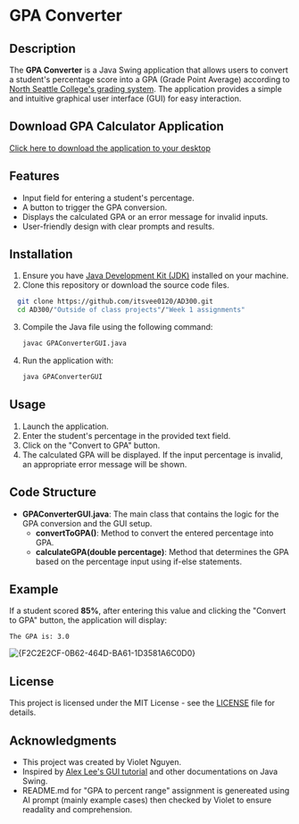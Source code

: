 
# GPA Converter

## Description

The **GPA Converter** is a Java Swing application that allows users to convert a student's percentage score into a GPA (Grade Point Average) according to [North Seattle College's grading system](https://northseattle.edu/college-high-school/grading-information). The application provides a simple and intuitive graphical user interface (GUI) for easy interaction.

## Download GPA Calculator Application
[Click here to download the application to your desktop](https://drive.google.com/file/d/1-ZArE0bHxQnwORupzkxEvYLAlfsP4s8t/view?usp=drive_link)

## Features

- Input field for entering a student's percentage.
- A button to trigger the GPA conversion.
- Displays the calculated GPA or an error message for invalid inputs.
- User-friendly design with clear prompts and results.

## Installation

1. Ensure you have [Java Development Kit (JDK)](https://www.oracle.com/java/technologies/javase-jdk11-downloads.html) installed on your machine.
2. Clone this repository or download the source code files.

 ```bash
   git clone https://github.com/itsvee0120/AD300.git
   cd AD300/"Outside of class projects"/"Week 1 assignments"
```


3. Compile the Java file using the following command:

   ```bash
   javac GPAConverterGUI.java
   ```

4. Run the application with:

   ```bash
   java GPAConverterGUI
   ```

## Usage

1. Launch the application.
2. Enter the student's percentage in the provided text field.
3. Click on the "Convert to GPA" button.
4. The calculated GPA will be displayed. If the input percentage is invalid, an appropriate error message will be shown.

## Code Structure

- **GPAConverterGUI.java**: The main class that contains the logic for the GPA conversion and the GUI setup.
  - **convertToGPA()**: Method to convert the entered percentage into GPA.
  - **calculateGPA(double percentage)**: Method that determines the GPA based on the percentage input using if-else statements.

## Example

If a student scored **85%**, after entering this value and clicking the "Convert to GPA" button, the application will display:

```
The GPA is: 3.0
```
![{F2C2E2CF-0B62-464D-BA61-1D3581A6C0D0}](https://github.com/user-attachments/assets/b0774ead-e329-41da-8c44-495d7536dc41)



## License

This project is licensed under the MIT License - see the [LICENSE](LICENSE) file for details.

## Acknowledgments

- This project was created by Violet Nguyen.
- Inspired by [Alex Lee's GUI tutorial](https://www.youtube.com/watch?v=5o3fMLPY7qY.) and other documentations on Java Swing.
- README.md for "GPA to percent range" assignment is genereated using AI prompt (mainly example cases) then checked by Violet to
  ensure readality and comprehension.

